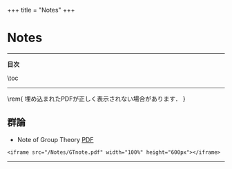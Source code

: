 +++
title = "Notes"
+++


# Notes

---

**目次**

\toc

---

\rem{
    埋め込まれたPDFが正しく表示されない場合があります．
}

## 群論

* Note of Group Theory [PDF](/Notes/GTnote.pdf)

~~~
<iframe src="/Notes/GTnote.pdf" width="100%" height="600px"></iframe>
~~~

---